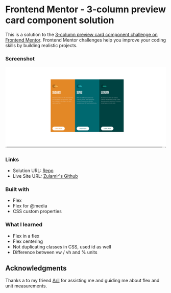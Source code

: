 # Frontend Mentor - 3-column preview card component solution

This is a solution to the [3-column preview card component challenge on Frontend Mentor](https://www.frontendmentor.io/challenges/3column-preview-card-component-pH92eAR2-). Frontend Mentor challenges help you improve your coding skills by building realistic projects. 

### Screenshot

![Screenshot](images/screenshot.png?raw=true "Screenshot")

### Links

- Solution URL: [Repo](https://github.com/zulamirsofian/3-column-preview-card-component)
- Live Site URL: [Zulamir's Github](https://zulamirsofian.github.io/frontendmentor/3-column-preview-card)

### Built with

- Flex
- Flex for @media
- CSS custom properties

### What I learned

- Flex in a flex
- Flex centering
- Not duplicating classes in CSS, used id as well
- Difference between vw / vh and % units


## Acknowledgments

Thanks a to my friend [Aril](https://portfolio-qosb65ti1-syhzrl.vercel.app/profile) for assisting me and guiding me about flex and unit measurements. 
